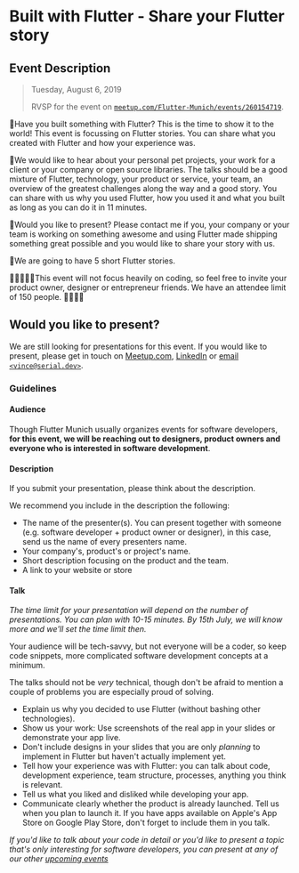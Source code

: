 # Built with Flutter - Share your Flutter story

## Event Description

> Tuesday, August 6, 2019
>
> RVSP for the event on [`meetup.com/Flutter-Munich/events/260154719`](https://www.meetup.com/Flutter-Munich/events/260154719/).

🏰Have you built something with Flutter? This is the time to show it to the world! This event is focussing on Flutter stories. You can share what you created with Flutter and how your experience was.

🚀We would like to hear about your personal pet projects, your work for a client or your company or open source libraries. The talks should be a good mixture of Flutter, technology, your product or service, your team, an overview of the greatest challenges along the way and a good story. You can share with us why you used Flutter, how you used it and what you built as long as you can do it in 11 minutes.

🎤Would you like to present? Please contact me if you, your company or your team is working on something awesome and using Flutter made shipping something great possible and you would like to share your story with us.

🍻We are going to have 5 short Flutter stories.

👩‍🎓🕺👩‍💻This event will not focus heavily on coding, so feel free to invite your product owner, designer or entrepreneur friends. We have an attendee limit of 150 people. 💃👷💂‍♀️

## Would you like to present?

We are still looking for presentations for this event. If you would like to present, please get in touch on [Meetup.com](https://www.meetup.com/Flutter-Munich/members/187694864/profile), [LinkedIn](https://www.linkedin.com/in/vince-varga/) or [email `<vince@serial.dev>`](mailto:vince@serial.dev).

### Guidelines

#### Audience

Though Flutter Munich usually organizes events for software developers, **for this event, we will be reaching out to designers, product owners and everyone who is interested in software development**.

#### Description

If you submit your presentation, please think about the description.

We recommend you include in the description the following:

* The name of the presenter(s). You can present together with someone (e.g. software developer + product owner or designer), in this case, send us the name of every presenters name.
* Your company's, product's or project's name.
* Short description focusing on the product and the team.
* A link to your website or store

#### Talk

*The time limit for your presentation will depend on the number of presentations. You can plan with 10-15 minutes. By 15th July, we will know more and we'll set the time limit then.*

Your audience will be tech-savvy, but not everyone will be a coder, so keep code snippets, more complicated software development concepts at a minimum.

The talks should not be *very* technical, though don't be afraid to mention a couple of problems you are especially proud of solving.

* Explain us why you decided to use Flutter (without bashing other technologies).
* Show us your work: Use screenshots of the real app in your slides or demonstrate your app live.
* Don't include designs in your slides that you are only *planning* to implement in Flutter but haven't actually implement yet.
* Tell how your experience was with Flutter: you can talk about code, development experience, team structure, processes, anything you think is relevant.
* Tell us what you liked and disliked while developing your app.
* Communicate clearly whether the product is already launched. Tell us when you plan to launch it. If you have apps available on Apple's App Store on Google Play Store, don't forget to include them in you talk.

*If you'd like to talk about your code in detail or you'd like to present a topic that's only interesting for software developers, you can present at any of our other [upcoming events](https://www.meetup.com/Flutter-Munich/events/)*
